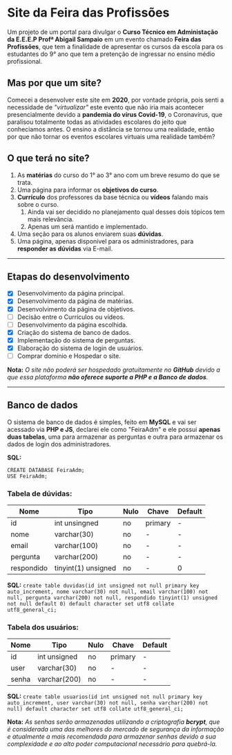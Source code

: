 # Site da Feira das Profissões
 Um projeto de um portal para divulgar o **Curso Técnico em Administação da E.E.E.P Profª Abigail Sampaio** em um evento chamado **Feira das Profissões**, que tem a finalidade de apresentar os cursos da escola para os estudantes do 9° ano que tem a pretenção de ingressar no ensino médio profissional.


## Mas por que um site?
 Comecei a desenvolver este site em **2020**, por vontade própria, pois senti a necessidade de *"virtualizar"* este evento que não iria mais acontecer presencialmente devido a **pandemia do vírus Covid-19**, o Coronavírus, que paralisou totalmente todas as atividades escolares do jeito que conheciamos antes. O ensino a distância se tornou uma realidade, então por que não tornar os eventos escolares virtuais uma realidade também?

## O que terá no site?
 1. As **matérias** do curso do 1° ao 3° ano com um breve resumo do que se trata.
 2. Uma página para informar os **objetivos do curso**.
 3. **Currículo** dos professores da base técnica ou **vídeos** falando mais sobre o curso.
    1. Ainda vai ser decidido no planejamento qual desses dois tópicos tem mais relevância.
    2. Apenas um será mantido e implementado.
 4. Uma seção para os alunos enviarem suas **dúvidas**.
 5. Uma página, apenas disponível para os administradores, para **responder as dúvidas** via E-mail.

---
## Etapas do desenvolvimento
 - [x] Desenvolvimento da página principal.
 - [x] Desenvolvimento da página de matérias.
 - [x] Desenvolvimento da página de objetivos.
 - [ ] Decisão entre o Currículos ou vídeos.
 - [ ] Desenvolvimento da página escolhida.
 - [x] Criação do sistema de banco de dados.
 - [x] Implementação do sistema de perguntas.
 - [x] Elaboração do sistema de login de usuários.
 - [ ] Comprar domínio e Hospedar o site.

 __Nota:__ *O site não poderá ser hospedado gratuitamente no **GitHub** devido a que essa plataforma **não oferece suporte a PHP e a Banco de dados**.*

---
## Banco de dados
 O sistema de banco de dados é simples, feito em **MySQL** e vai ser acessado via **PHP e JS**, declarei ele como "FeiraAdm" e ele possui **apenas duas tabelas**, uma para armazenar as perguntas e outra para armazenar os dados de login dos administradores.

 **SQL:**
 ```
 CREATE DATABASE FeiraAdm;
 USE FeiraAdm;
 ```


 ### Tabela de dúvidas:

 **Nome** | **Tipo** | **Nulo** | **Chave** | **Default** 
 --- | --- | --- | --- | ---
 id | int unsingned | no | primary | -
 nome | varchar(30) | no | - | -
 email | varchar(100) | no | - | -
 pergunta | varchar(200) | no | - | -
 respondido | tinyint(1) unsigned | no | - | 0
 
 **SQL:**
 `create table duvidas(id int unsigned not null primary key auto_increment, nome varchar(30) not null, email varchar(100) not null, pergunta varchar(200) not null, respondido tinyint(1) unsigned not null default 0) default character set utf8 collate utf8_general_ci;`


 ### Tabela dos usuários:

  **Nome** | **Tipo** | **Nulo** | **Chave** | **Default** 
 --- | --- | --- | --- | ---
 id | int unsigned | no | primary | -
 user | varchar(30) | no | - | -
 senha | varchar(200) | no | - | -

 **SQL:**
 `create table usuarios(id int unsigned not null primary key auto_increment, user varchar(30) not null, senha varchar(200) not null) default character set utf8 collate utf8_general_ci;`

 __Nota:__ *As senhas serão armazenadas utilizando a criptografia **bcrypt**, que é considerada uma das melhores do mercado de segurança da informação e atualmente a mais recomendada para armazenar senhas devido a sua complexidade e ao alto poder computacional necessário para quebrá-la.*
